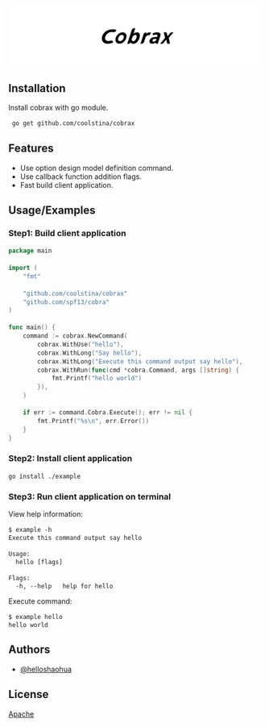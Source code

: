 
![Logo](assets/banner/cobrax.jpg)

    
## Installation

Install cobrax with go module.

```bash
 go get github.com/coolstina/cobrax
```
    
## Features

- Use option design model definition command.
- Use callback function addition flags.
- Fast build client application.

## Usage/Examples

### Step1: Build client application

```go
package main

import (
	"fmt"

	"github.com/coolstina/cobrax"
	"github.com/spf13/cobra"
)

func main() {
	command := cobrax.NewCommand(
		cobrax.WithUse("hello"),
		cobrax.WithLong("Say hello"),
		cobrax.WithLong("Execute this command output say hello"),
		cobrax.WithRun(func(cmd *cobra.Command, args []string) {
			fmt.Printf("hello world")
		}),
	)

	if err := command.Cobra.Execute(); err != nil {
		fmt.Printf("%s\n", err.Error())
	}
}
```

### Step2: Install client application

```shell script
go install ./example
```

### Step3: Run client application on terminal

View help information:

```shell script
$ example -h
Execute this command output say hello

Usage:
  hello [flags]

Flags:
  -h, --help   help for hello
``` 

Execute command: 

```shell script
$ example hello
hello world
```

  
## Authors

- [@helloshaohua](https://www.github.com/helloshaohua)
  

  
## License

[Apache](http://www.apache.org/licenses/LICENSE-2.0)
